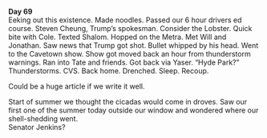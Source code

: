 **Day 69**  
Eeking out this existence. Made noodles. Passed our 6 hour drivers ed course. Steven Cheung, Trump’s spokesman. Consider the Lobster. Quick bite with Cole. Texted Shalom. Hopped on the Metra. Met Will and Jonathan. Saw news that Trump got shot. Bullet whipped by his head. Went to the Cavetown show. Show got moved back an hour from thunderstorm warnings. Ran into Tate and friends. Got back via Yaser. “Hyde Park?” Thunderstorms. CVS. Back home. Drenched. Sleep. Recoup.

Could be a huge article if we write it well.

Start of summer we thought the cicadas would come in droves. Saw our first one of the summer today outside our window and wondered where our shell-shedding went.   
Senator Jenkins?